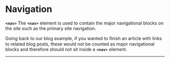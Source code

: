 # Navigation
**`<nav>`**
The **`<nav>`** element is used to contain the major navigational blocks on the site such as the primary site navigation.

Going back to our blog example, if you wanted to ﬁnish an article with links to related blog posts, these would not be counted as major navigational blocks and therefore should not sit inside a **`<nav>`** element.

---

